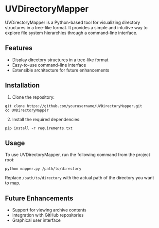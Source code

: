 # UVDirectoryMapper

UVDirectoryMapper is a Python-based tool for visualizing directory structures in a tree-like format. It provides a simple and intuitive way to explore file system hierarchies through a command-line interface.

## Features

- Display directory structures in a tree-like format
- Easy-to-use command-line interface
- Extensible architecture for future enhancements

## Installation

1. Clone the repository:
```
git clone https://github.com/yourusername/UVDirectoryMapper.git
cd UVDirectoryMapper
```

2. Install the required dependencies:
```
pip install -r requirements.txt
```

## Usage

To use UVDirectoryMapper, run the following command from the project root:
```
python mapper.py /path/to/directory
```

Replace `/path/to/directory` with the actual path of the directory you want to map.

## Future Enhancements

- Support for viewing archive contents
- Integration with GitHub repositories
- Graphical user interface
